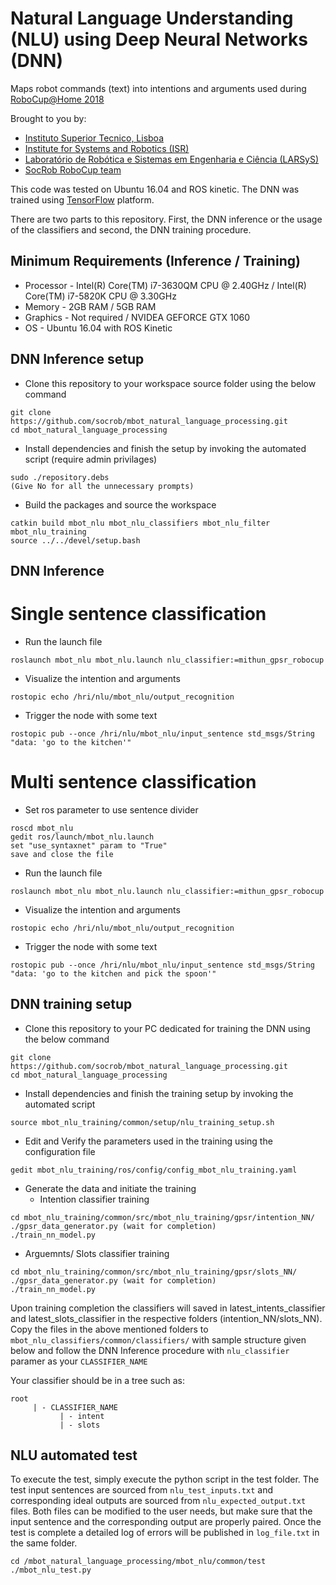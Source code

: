 # Natural Language Understanding (NLU) using Deep Neural Networks (DNN)
Maps robot commands (text) into intentions and arguments used during [RoboCup@Home 2018](http://www.robocup2018.com/)

Brought to you by:
- [Instituto Superior Tecnico, Lisboa](http://welcome.isr.tecnico.ulisboa.pt/)
- [Institute for Systems and Robotics (ISR)](http://welcome.isr.tecnico.ulisboa.pt/)
- [Laboratório de Robótica e Sistemas em Engenharia e Ciência (LARSyS)](http://larsys.pt/)
- [SocRob RoboCup team](http://socrob.isr.tecnico.ulisboa.pt)

This code was tested on Ubuntu 16.04 and ROS kinetic. The DNN was trained using [TensorFlow](https://www.tensorflow.org/) platform.

There are two parts to this repository. First, the DNN inference or the usage of the classifiers and second, the DNN training procedure.

## Minimum Requirements (Inference / Training)
- Processor -  Intel(R) Core(TM) i7-3630QM CPU @ 2.40GHz / Intel(R) Core(TM) i7-5820K CPU @ 3.30GHz
- Memory -  2GB RAM / 5GB RAM
- Graphics -  Not required / NVIDEA GEFORCE GTX 1060
- OS -  Ubuntu 16.04 with ROS Kinetic

## DNN Inference setup

- Clone this repository to your workspace source folder using the below command  
~~~~
git clone https://github.com/socrob/mbot_natural_language_processing.git  
cd mbot_natural_language_processing
~~~~
- Install dependencies and finish the setup by invoking the automated script (require admin privilages)  
~~~~
sudo ./repository.debs
(Give No for all the unnecessary prompts)
~~~~
- Build the packages and source the workspace
~~~~
catkin build mbot_nlu mbot_nlu_classifiers mbot_nlu_filter mbot_nlu_training
source ../../devel/setup.bash
~~~~

## DNN Inference

# Single sentence classification

- Run the launch file
~~~~
roslaunch mbot_nlu mbot_nlu.launch nlu_classifier:=mithun_gpsr_robocup
~~~~
- Visualize the intention and arguments
~~~~
rostopic echo /hri/nlu/mbot_nlu/output_recognition
~~~~
- Trigger the node with some text
~~~~
rostopic pub --once /hri/nlu/mbot_nlu/input_sentence std_msgs/String "data: 'go to the kitchen'"
~~~~

# Multi sentence classification

- Set ros parameter to use sentence divider
~~~~
roscd mbot_nlu
gedit ros/launch/mbot_nlu.launch
set "use_syntaxnet" param to "True"
save and close the file
~~~~
- Run the launch file
~~~~
roslaunch mbot_nlu mbot_nlu.launch nlu_classifier:=mithun_gpsr_robocup
~~~~
- Visualize the intention and arguments
~~~~
rostopic echo /hri/nlu/mbot_nlu/output_recognition
~~~~
- Trigger the node with some text
~~~~
rostopic pub --once /hri/nlu/mbot_nlu/input_sentence std_msgs/String "data: 'go to the kitchen and pick the spoon'"
~~~~

## DNN training setup
- Clone this repository to your PC dedicated for training the DNN using the below command  
~~~~
git clone https://github.com/socrob/mbot_natural_language_processing.git  
cd mbot_natural_language_processing
~~~~
- Install dependencies and finish the training setup by invoking the automated script  
~~~~
source mbot_nlu_training/common/setup/nlu_training_setup.sh
~~~~
- Edit and Verify the parameters used in the training using the configuration file
~~~~
gedit mbot_nlu_training/ros/config/config_mbot_nlu_training.yaml
~~~~
- Generate the data and initiate the training 
  - Intention classifier training
~~~~
cd mbot_nlu_training/common/src/mbot_nlu_training/gpsr/intention_NN/
./gpsr_data_generator.py (wait for completion)
./train_nn_model.py
~~~~
  - Arguemnts/ Slots classifier training
~~~~
cd mbot_nlu_training/common/src/mbot_nlu_training/gpsr/slots_NN/
./gpsr_data_generator.py (wait for completion)
./train_nn_model.py
~~~~

Upon training completion the classifiers will saved in latest_intents_classifier and latest_slots_classifier in the respective folders (intention_NN/slots_NN). Copy the files in the above mentioned folders to `mbot_nlu_classifiers/common/classifiers/` with sample structure given below and follow the DNN Inference procedure with `nlu_classifier` paramer as your `CLASSIFIER_NAME`
  
Your classifier should be in a tree such as:    
~~~~
root
     | - CLASSIFIER_NAME
           | - intent
           | - slots
~~~~

## NLU automated test

To execute the test, simply execute the python script in the test folder. The test input sentences are sourced from `nlu_test_inputs.txt` and corresponding ideal outputs are sourced from `nlu_expected_output.txt` files. Both files can be modified to the user needs, but make sure that the input sentence and the corresponding output are properly paired. Once the test is complete a detailed log of errors will be published in `log_file.txt` in the same folder. 

~~~
cd /mbot_natural_language_processing/mbot_nlu/common/test
./mbot_nlu_test.py
~~~
